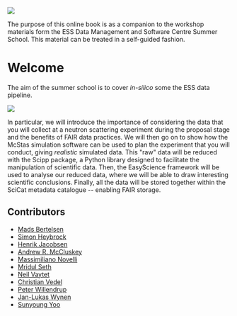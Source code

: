 ![](./images/logo.png)

The purpose of this online book is as a companion to the workshop materials form the ESS Data Management and Software Centre Summer School.
This material can be treated in a self-guided fashion.

# Welcome

The aim of the summer school is to cover *in-silico* some the ESS data pipeline.

![](./images/pipeline.png)

In particular, we will introduce the importance of considering the data that you will collect at a neutron scattering experiment during the proposal stage and the benefits of FAIR data practices.
We will then go on to show how the McStas simulation software can be used to plan the experiment that you will conduct, giving *realistic* simulated data.
This "raw" data will be reduced with the Scipp package, a Python library designed to facilitate the manipulation of scientific data.
Then, the EasyScience framework will be used to analyse our reduced data, where we will be able to draw interesting scientific conclusions.
Finally, all the data will be stored together within the SciCat metadata catalogue -- enabling FAIR storage.

## Contributors

- [Mads Bertelsen](https://github.com/mads-bertelsen)
- [Simon Heybrock](https://github.com/SimonHeybrock)
- [Henrik Jacobsen](https://github.com/henrikjacobsenfys)
- [Andrew R. McCluskey](https://mccluskey.scot)
- [Massimiliano Novelli](https://github.com/nitrosx)
- [Mridul Seth](https://github.com/MridulS)
- [Neil Vaytet](https://github.com/nvaytet)
- [Christian Vedel](https://github.com/damskii9992)
- [Peter Willendrup](https://github.com/willend)
- [Jan-Lukas Wynen](https://github.com/jl-wynen)
- [Sunyoung Yoo](https://github.com/YooSunYoung)
